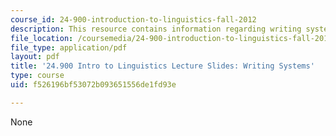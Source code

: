 ```yaml
---
course_id: 24-900-introduction-to-linguistics-fall-2012
description: This resource contains information regarding writing systems.
file_location: /coursemedia/24-900-introduction-to-linguistics-fall-2012/f526196bf53072b093651556de1fd93e_MIT24_900F12_Writing_Sys.pdf
file_type: application/pdf
layout: pdf
title: '24.900 Intro to Linguistics Lecture Slides: Writing Systems'
type: course
uid: f526196bf53072b093651556de1fd93e

---
```

None